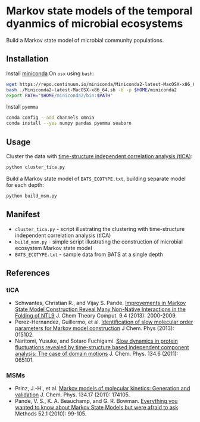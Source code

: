 # Markov state models of the temporal dyanmics of microbial ecosystems

Build a Markov state model of microbial community populations.

## Installation

Install [miniconda](http://conda.pydata.org/miniconda.html)
On `osx` using `bash`:
```bash
wget https://repo.continuum.io/miniconda/Miniconda2-latest-MacOSX-x86_64.sh
bash ./Miniconda2-latest-MacOSX-x86_64.sh -b -p $HOME/miniconda2
export PATH="$HOME/miniconda2/bin:$PATH"
```

Install `pyemma`
```bash
conda config --add channels omnia
conda install --yes numpy pandas pyemma seaborn
```

## Usage

Cluster the data with [time-structure independent correlation analysis (tICA)](http://msmbuilder.org/3.3.0/tica.html):
```bash
python cluster_tica.py
```

Build a Markov state model of `BATS_ECOTYPE.txt`, building separate model for each depth:
```bash
python build_msm.py
```

## Manifest
* `cluster_tica.py` - script illustrating the clustering with time-structure independent correlation analysis (tICA)
* `build_msm.py` - simple script illustrating the construction of microbial ecosystem Markov state model
* `BATS_ECOTYPE.txt` - sample data from BATS at a single depth

## References

### tICA
*  Schwantes, Christian R., and Vijay S. Pande. [Improvements in Markov State Model Construction Reveal Many Non-Native Interactions in the Folding of NTL9](http://dx.doi.org/10.1021/ct300878a) J. Chem Theory Comput. 9.4 (2013): 2000-2009.
*  Perez-Hernandez, Guillermo, et al. [Identification of slow molecular order parameters for Markov model construction](http://dx.doi.org/10.1063/1.4811489) J Chem. Phys (2013): 015102.
*  Naritomi, Yusuke, and Sotaro Fuchigami. [Slow dynamics in protein fluctuations revealed by time-structure based independent component analysis: The case of domain motions](http://dx.doi.org/10.1063/1.3554380) J. Chem. Phys. 134.6 (2011): 065101.

### MSMs
* Prinz, J.-H., et al. [Markov models of molecular kinetics: Generation and validation](http://dx.doi.org/10.1063/1.3565032>) J. Chem. Phys. 134.17 (2011): 174105.
* Pande, V. S., K. A. Beauchamp, and G. R. Bowman. [Everything you wanted to know about Markov State Models but were afraid to ask](http://dx.doi.org/10.1016/j.ymeth.2010.06.002) Methods 52.1 (2010): 99-105.

